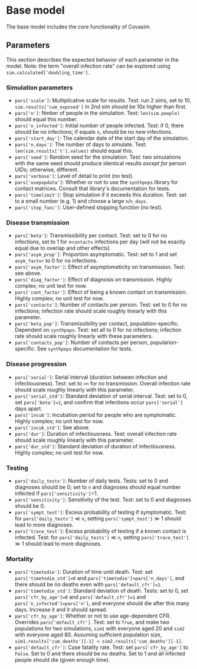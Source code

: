 # Base model

The base model includes the core functionality of Covasim.

## Parameters

This section describes the expected behavior of each parameter in the model. Note: the term "overall infection rate" can be explored using `sim.calculated['doubling_time']`.

### Simulation parameters
* `pars['scale']`: Multiplicative scale for results. Test: run 2 sims, set to 10, `sim.results['cum_exposed']` in 2nd sim should be 10x higher than first.
* `pars['n']`: Nmber of people in the simulation. Test: `len(sim.people)` should equal this number.
* `pars['n_infected']`: Initial number of people infected. Test: if 0, there should be no infections; if equals `n`, should be no _new_ infections.
* `pars['start_day']`: The calendar date of the start day of the simulation.
* `pars['n_days']`: The number of days to simulate. Test: `len(sim.results['t'].values)` should equal this.
* `pars['seed']`: Random seed for the simulation. Test: two simulations with the same seed should produce identical results _except for_ person UIDs; otherwise, different.
* `pars['verbose']`: Level of detail to print (no test).
* `pars['usepopdata']`: Whether or not to use the `synthpops` library for contact matrices. Consult that library's documentation for tests.
* `pars['timelimit']`: Stop simulation if it exceeds this duration. Test: set to a small number (e.g. 1) and choose a large `n`/`n_days`.
* `pars['stop_func']`: User-defined stopping function (no test).

### Disease transmission
* `pars['beta']`: Transmissibility per contact. Test: set to 0 for no infections, set to 1 for ≈`contacts` infections per day (will not be exactly equal due to overlap and other effects)
* `pars['asym_prop']`: Proportion asymptomatic. Test: set to 1 and set `asym_factor` to 0 for no infections.
* `pars['asym_factor']`: Effect of asymptomaticity on transmission. Test: see above.
* `pars['diag_factor']`: Effect of diagnosis on transmission. Highly complex; no unit test for now.
* `pars['cont_factor']`: Effect of being a known contact  on transmission. Highly complex; no unit test for now.
* `pars['contacts']`: Number of contacts per person. Test: set to 0 for no infections; infection rate should scale roughly linearly with this parameter.
* `pars['beta_pop']`: Transmissibility per contact, population-specific. Dependent on `synthpops`. Test: set all to 0 for no infections; infection rate should scale roughly linearly with these parameters.
* `pars['contacts_pop']`: Number of contacts per person, popularion-specific. See `synthpops` documentation for tests.

### Disease progression
* `pars['serial']`: Serial interval (duration between infection and infectiousness). Test: set to `>n` for no transmission. Overall infection rate should scale roughly linearly with this parameter. 
* `pars['serial_std']`: Standard deviation of serial interval. Test: set to 0, set `pars['beta']=1`, and confirm that infections occur `pars['serial']` days apart.
* `pars['incub']`: Incubation period for people who are symptomatic. Highly complex; no unit test for now.
* `pars['incub_std']`: See above.
* `pars['dur']`: Duration of infectiousness. Test: overall infection rate should scale roughly linearly with this parameter. 
* `pars['dur_std']`: Standard deviation of duration of infectiousness. Highly complex; no unit test for now.

### Testing
* `pars['daily_tests']`: Number of daily tests. Tests: set to 0 and diagnoses should be 0; set to `n` and diagnoses should equal number infected if `pars['sensitivity']`=1.
* `pars['sensitivity']`: Sensitivity of the test. Test: set to 0 and diagnoses should be 0.
* `pars['sympt_test']`: Excess probability of testing if symptomatic. Test: for `pars['daily_tests']` ≪ `n`, setting `pars['sympt_test']` ≫ 1 should lead to more diagnoses.
* `pars['trace_test']`: Excess probability of testing if a known contact is infected. Test: for `pars['daily_tests']` ≪ `n`, setting `pars['trace_test']` ≫ 1 should lead to more diagnoses.

### Mortality
* `pars['timetodie']`: Duration of time until death.  Test: set `pars['timetodie_std']=0` and `pars['timetodie']>pars['n_days']`, and there should be no deaths even with `pars['default_cfr']=1`.
* `pars['timetodie_std']`: Standard deviation of death. Tests: set to 0, set `pars['cfr_by_age']=0` and `pars['default_cfr']=1` and `pars['n_infected']=pars['n']`, and everyone should die after this many days. Increase it and it should spread.
* `pars['cfr_by_age']`: Whether or not to use age-dependent CFR. Overrides `pars['default_cfr']`. Test: set to `True`, and make two populations for two simulations, `sim1` with everyone aged 20 and `sim2` with everyone aged 80. Assuming sufficient population size, `sim1.results['cum_deaths'][-1] < sim2.results['cum_deaths'][-1]`.
* `pars['default_cfr']`: Case fatality rate. Test: set `pars['cfr_by_age']` to `False`. Set to 0 and there should be no deaths. Set to 1 and all infected people should die (given enough time).